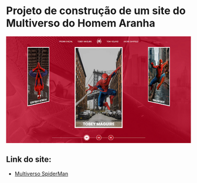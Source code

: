 # Projeto de construção de um site do Multiverso do Homem Aranha

<img src="Captura de Tela (68).png" alt="">

## Link do site: 

 <ul>
    <li><a href="">Multiverso SpiderMan</a></li>
</ul>
